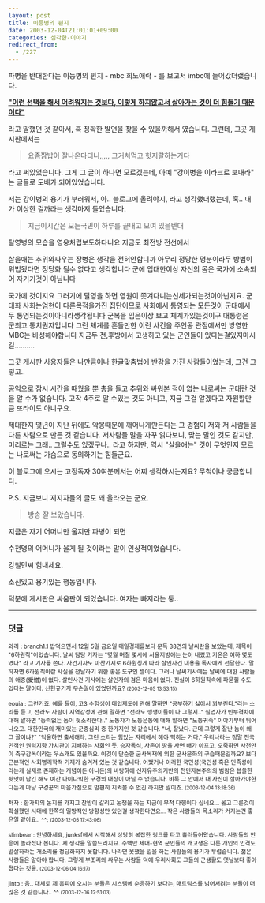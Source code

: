 ```yaml
---
layout: post
title: 이등병의 편지
date: 2003-12-04T21:01:01+09:00
categories: 심각한-이야기
redirect_from:
  - /227
---
```


파병을 반대한다는 이등병의 편지 - mbc 희노애락 - 를 보고서 imbc에 들어갔더랬습니다.

<u><b>"이런 선택을 해서 어려워지는 것보다, 이렇게 하지않고서 살아가는 것이 더 힘들기 때문이다"</b></u>

라고 말했던 것 같아서, 혹 정확한 발언을 찾을 수 있을까해서 였습니다. 그런데, 그곳 게시판에서는

> 요즘짬밥이 잘나온다더니,,,,, 그거쳐먹고 헛지랄하는거다 

라고 써있었습니다. 그게 그 글이 하나면 모르겠는데, 아예 "강이병을 이라크로 보내라" 는 글들로 도배가 되어있었습니다.

저는 강이병의 용기가 부러워서, 아.. 블로그에 올려야지, 라고 생각했더랬는데, 혹.. 내가 이상한 걸까라는 생각마저 들었습니다.

> 지금이시간은 모든국민이 하루를 끝내고 모여 있을텐대

탈영병의 모습을 영웅처럽보도하다니요 지금도 최전방 전선에서

살을애는 추위와싸우는 장병은 생각을 전혀안합니까 아무리 정당한 명분이라두 방법이 위법&#46124;다면 정당화 될수 없다고 생각합니다 군에 입대한이상 자신의 몸은 국가에 소속되어 자기기것이 아님니다

국가에 것이지요 그러기에 탈영을 하면 영원이 쫏겨다니는신세가되는것이아닌지요. 군대화 사회는엄현이 다른목적을가진 집단이므로 사회에서 통영되는 모든것이 군대에서두 통영되는것이아니라생각됩니다 군복을 입은이상 보고 체계가있는것이구 대통령은 군최고 통치권자입니다 그런 체계를 흔들만한 이런 사건을 주인공 관점에서만 방영한 MBC는 바성해야합니다 지금두 전,후방에서 고생하고 있는 군인들이 있다는걸있지마시길..........

그곳 게시판 사용자들은 나만큼이나 한글맞춤법에 반감을 가진 사람들이었는데, 그건 그렇고..

공익으로 잠시 시간을 때웠을 뿐 총을 들고 추위와 싸워본 적이 없는 나로써는 군대란 것을 알 수가 없습니다. 고작 4주로 알 수있는 것도 아니고, 지금 그걸 알겠다고 자원할만큼 또라이도 아니구요.

제대한지 몇년이 지난 뒤에도 악몽때문에 깨어나게만든다는 그 경험이 저와 저 사람들을 다른 사람으로 만든 것 같습니다. 저사람들 말을 자꾸 읽다보니, 맞는 말인 것도 같지만, 머리로는 그래.. 그럴수도 있겠구나.. 라고 하지만, 역시 "살을애는" 것이 무엇인지 모르는 나로써는 가슴으로 동의하기는 힘들군요.

이 블로그에 오시는 고정독자 30여분께서는 어찌 생각하시는지요? 무척이나 궁금합니다.

P.S. 지금보니 지지자들의 글도 꽤 올라오는 군요.

> 방송 잘 보았습니다.

지금은 자기 어머니만 울지만 파병이 되면

수천명의 어머니가 울게 될 것이라는 말이 인상적이었습니다.

강철민씨 힘내세요.

소신있고 용기있는 행동입니다.

덕분에 게시판은 싸움판이 되었습니다. 여자는 빠지라는 둥..

* * *

### 댓글



<!--- cmt:487 --->
<!--- mail: --->
<!--- parent:0 --->

<small>와리 : branch1.1  밥먹으면서 12월 5일 금요일 매일경제를보다 문득 38면의 날씨란을 보았는데, 제목이 "6하원칙"이었습니다. 날씨 담당 기자는 "몇월 며칠 몇시에 서울지방에는 눈이 내렸고 기온은 여하 몇도였다" 라고 기사를 쓴다. 사건기자도 마찬가지로 6하원칭게 따라 살인사건 내용을 독자에게 전달한다. 말하자면 6하원칙이란 사실을 전달하기 위한 좋은 도구인 셈이다. 그러나 날씨기사에는 날씨에 대한 사람들의 애증(愛憎)이 없다. 살인사건 기사에는 살인자의 검은 마음이 없다. 진실이 6하원칙속에 파묻힐 수도 있다는 말이다. 신현규기자 무슨일이 있었던까요? <small>(2003-12-05 13:53:15)</small></small>


<!--- cmt:488 --->
<!--- mail: --->
<!--- parent:0 --->

<small>eouia : 그런거죠. 예를 들어, 고3 수험생이 대입제도에 관해 말하면 "공부하기 싫어서 꾀부린다."라는 소리를 듣고, 전라도 사람이 지역감정에 관해 말하면 "전라도 깽깽이들이 다 그렇지.." 실업자가 빈부격차에 대해 말하면 "능력없는 놈이 헛소리한다.." 노동자가 노동운동에 대해 말하면 "노동귀족" 이야기부터 튀어나오고.   대한민국의 재미있는 군중심리 중 한가지인 것 같습니다. "너, 잘났다. 근데 그렇게 잘난 놈이 왜 그 꼴이냐?" "억울하면 출세해라. 그런 소리는 힘있는 자리에서 해야 먹히는 거다."  우리나라는 정말 전국민적인 권력지향 가치관이 지배하는 사회인 듯. 승자독식, 사촌이 땅을 사면 배가 아프고, 오죽하면 사천만이 축구감독이라는 우스개도 있을까요.  이것이 단순한 군사독재에 의한 군사문화의 구습때문일까요? 보다 근본적인 사회병리학적 기제가 숨겨져 있는 것 같습니다.  어쨌거나 이러한 국민성(국민성 혹은 민족성이라는게 실재로 존재하는 개념이든 아니든)의 바탕하에 신자유주의기반의 천민자본주의의 범람은 씁쓸한 뒷맛이 남긴 해도 여간 다이나믹한 구경의 대상이 아닐 수 없습니다. 비록 그 안에서 내 자신이 살아가야한다는게 마냥 구경꾼의 마음가짐으로 맘편히 지켜볼 수 없긴 하지만 말이죠. <small>(2003-12-04 13:18:36)</small></small>


<!--- cmt:489 --->
<!--- mail: --->
<!--- parent:0 --->

<small>처자 : 한가지의 논지를 가지고 찬반이 갈리고  논쟁을 하는 지금이 무척 다행이다 싶네요... 옳고 그른것이 확실했던 시대에 한쪽의 일방적인 방향성만 있던걸 생각한다면요... 작은 사람들의 목소리가 커지는건 좋은일 같아요.. ^^; <small>(2003-12-05 17:43:06)</small></small>


<!--- cmt:490 --->
<!--- mail: --->
<!--- parent:0 --->

<small>slimbear : 안녕하세요, junksf에서 시작해서 상당히 복잡한 링크를 타고 흘러들어왔습니다.  사람들의 반응에 놀라셨나 봅니다. 제 생각을 말씀드리지요.  수백만 제대-현역 군인들의 개고생은 다른 개인의 인격도 말살하라는 개소리를 정당화하지 못합니다.  나라면 못했을 일을 하는 사람들의 용기가 부럽습니다.  젊은 사람들은 알아야 합니다. 그렇게 부조리와 싸우는 사람들 덕에 우리사회도 그들의 군생활도 옛날보다 좋아졌다는 것을. <small>(2003-12-06 04:16:17)</small></small>


<!--- cmt:491 --->
<!--- mail: --->
<!--- parent:0 --->

<small>jinto : 음.. 대체로 제 홈피에 오시는 분들은 시스템에 순응하기 보다는, 매트릭스를 넘어서려는 분들이 더 많은 것 같습니다.. ^^ <small>(2003-12-06 12:51:03)</small></small>

